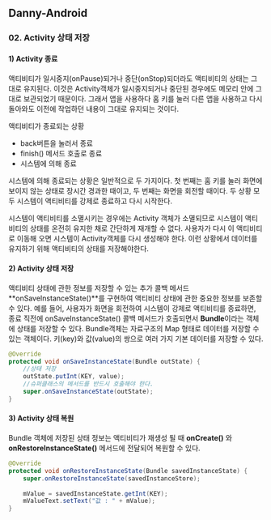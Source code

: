 ## Danny-Android

### 02. Activity 상태 저장



#### 1) Activity 종료

액티비티가 일시중지(onPause)되거나 중단(onStop)되더라도 액티비티의 상태는 그대로 유지된다. 이것은 Activity객체가 일시중지되거나 중단된 경우에도 메모리 안에 그대로 보관되었기 때문이다. 그래서 앱을 사용하다 홈 키를 눌러 다른 앱을 사용하고 다시 돌아와도 이전에 작업하던 내용이 그대로 유지되는 것이다.

액티비티가 종료되는 상황

- back버튼을 눌러서 종료
- finish() 메서드 호출로 종료
- 시스템에 의해 종료

시스템에 의해 종료되는 상황은 일반적으로 두 가지이다. 첫 번째는 홈 키를 눌러 화면에 보이지 않는 상태로 장시간 경과한 때이고, 두 번째는 화면을 회전할 때이다. 두 상황 모두 시스템이 액티비티를 강제로 종료하고 다시 시작한다.

시스템이 액티비티를 소멸시키는 경우에는 Activity 객체가 소멸되므로 시스템이 액티비티의 상태를 온전히 유지한 채로 간단하게 재개할 수 없다. 사용자가 다시 이 액티비티로 이동해 오면 시스템이 Activity객체를 다시 생성해야 한다. 이런 상황에서 데이터를 유지하기 위해 액티비티의 상태를 저장해야한다.



#### 2) Activity 상태 저장

액티비티 상태에 관한 정보를 저장할 수 있는 추가 콜백 메서드 **onSaveInstanceState()**를 구현하여 액티비티 상태에 관한 중요한 정보를 보존할 수 있다. 예를 들어, 사용자가 화면을 회전하여 시스템이 강제로 액티비티를 종료하면, 종료 직전에 onSaveInstanceState() 콜백 메서드가 호출되면서 **Bundle**이라는 객체에 상태를 저장할 수 있다. Bundle객체는 자료구조의 Map 형태로 데이터를 저장할 수 있는 객체이다. 키(key)와 값(value)의 쌍으로 여러 가지 기본 데이터를 저장할 수 있다.

~~~java
@Override
protected void onSaveInstanceState(Bundle outState) {
    //상태 저장
    outState.putInt(KEY, value);
    //슈퍼클래스의 메서드를 반드시 호출해야 한다.
    super.onSaveInstanceState(outState);
}
~~~



#### 3) Activity 상태 복원

Bundle 객체에 저장된 상태 정보는 액티비티가 재생성 될 때 **onCreate()** 와 **onRestoreInstanceState()** 메서드에 전달되어 복원할 수 있다.

~~~java
@Override
protected void onRestoreInstanceState(Bundle savedInstanceState) {
    super.onRestoreInstanceState(savedInstanceStore);
    
    mValue = savedInstanceState.getInt(KEY);
    mValueText.setText("값 : " + mValue);
}
~~~

